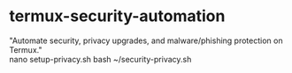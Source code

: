 # termux-security-automation
"Automate security, privacy upgrades, and malware/phishing protection on Termux."  
nano setup-privacy.sh
bash ~/security-privacy.sh
